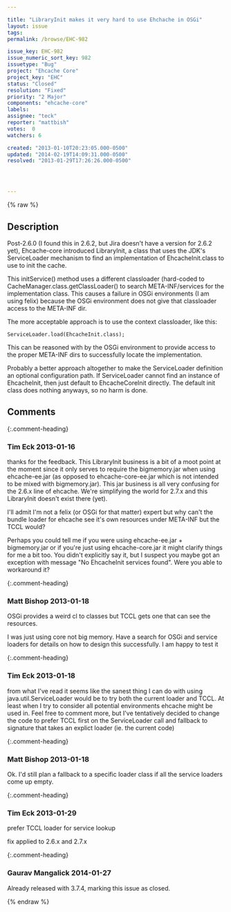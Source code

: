 ```yaml
---

title: "LibraryInit makes it very hard to use Ehchache in OSGi"
layout: issue
tags: 
permalink: /browse/EHC-982

issue_key: EHC-982
issue_numeric_sort_key: 982
issuetype: "Bug"
project: "Ehcache Core"
project_key: "EHC"
status: "Closed"
resolution: "Fixed"
priority: "2 Major"
components: "ehcache-core"
labels: 
assignee: "teck"
reporter: "mattbish"
votes:  0
watchers: 6

created: "2013-01-10T20:23:05.000-0500"
updated: "2014-02-19T14:09:31.000-0500"
resolved: "2013-01-29T17:26:26.000-0500"




---
```


{% raw %}

## Description

<div markdown="1" class="description">

Post-2.6.0 (I found this in 2.6.2, but Jira doesn't have a version for 2.6.2 yet), Ehcache-core introduced LibraryInit, a class that uses the JDK's ServiceLoader mechanism to find an implementation of EhcacheInit.class to use to init the cache.

This initService() method uses a different classloader (hard-coded to CacheManager.class.getClassLoader() to search META-INF/services for the implementation class. This causes a failure in OSGi environments (I am using felix) because the OSGi environment does not give that classloader access to the META-INF dir.

The more acceptable approach is to use the context classloader, like this:

    ServiceLoader.load(EhcacheInit.class);

This can be reasoned with by the OSGi environment to provide access to the proper META-INF dirs to successfully locate the implementation.


Probably a better approach altogether to make the ServiceLoader definition an optional configuration path. If ServiceLoader cannot find an instance of EhcacheInit, then just default to EhcacheCoreInit directly. The default init class does nothing anyways, so no harm is done.

</div>

## Comments


{:.comment-heading}
### **Tim Eck** <span class="date">2013-01-16</span>

<div markdown="1" class="comment">

thanks for the feedback. This LibraryInit business is a bit of a moot point at the moment since it only serves to require the bigmemory.jar when using ehcache-ee.jar (as opposed to ehcache-core-ee.jar which is not intended to be mixed with bigmemory.jar). This jar business is all very confusing for the 2.6.x line of ehcache. We're simplifying the world for 2.7.x and this LibraryInit doesn't exist there (yet). 

I'll admit I'm not a felix (or OSGi for that matter) expert but why can't the bundle loader for ehcache see it's own resources under META-INF but the TCCL would? 

Perhaps you could tell me if you were using ehcache-ee.jar + bigmemory.jar or if you're just using ehcache-core.jar it might clarify things for me a bit too. You didn't explicitly say it, but I suspect you maybe got an exception with message "No EhcacheInit services found". Were you able to workaround it?

</div>


{:.comment-heading}
### **Matt Bishop** <span class="date">2013-01-18</span>

<div markdown="1" class="comment">

OSGi provides a weird cl to classes but TCCL gets one that can see the resources.

I was just using core not big memory. Have a search for OSGi and service loaders for details on how to design this successfully. I am happy to test it 

</div>


{:.comment-heading}
### **Tim Eck** <span class="date">2013-01-18</span>

<div markdown="1" class="comment">

from what I've read it seems like the sanest thing I can do with using java.util.ServiceLoader would be to try both the current loader and TCCL. At least when I try to consider all potential environments ehcache might be used in. Feel free to comment more, but I've tentatively decided to change the code to prefer TCCL first on the ServiceLoader call and fallback to signature that takes an explict loader (ie. the current code)


</div>


{:.comment-heading}
### **Matt Bishop** <span class="date">2013-01-18</span>

<div markdown="1" class="comment">

Ok. I'd still plan a fallback to a specific loader class if all the service loaders come up empty. 

</div>


{:.comment-heading}
### **Tim Eck** <span class="date">2013-01-29</span>

<div markdown="1" class="comment">

prefer TCCL loader for service lookup

fix applied to 2.6.x and 2.7.x


</div>


{:.comment-heading}
### **Gaurav Mangalick** <span class="date">2014-01-27</span>

<div markdown="1" class="comment">

Already released with 3.7.4, marking this issue as closed.

</div>



{% endraw %}
